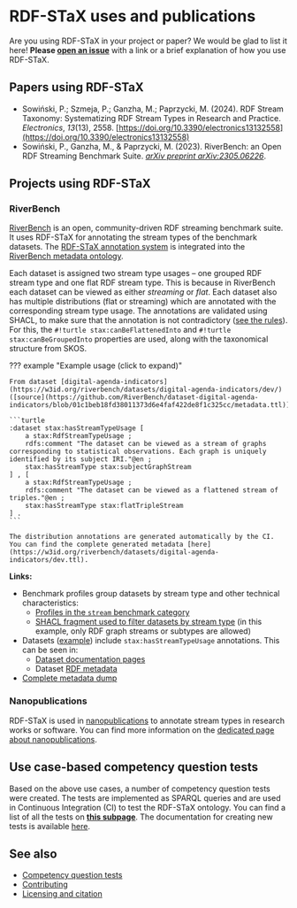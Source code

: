 # RDF-STaX uses and publications

Are you using RDF-STaX in your project or paper? We would be glad to list it here! **Please [open an issue](https://github.com/RDF-STaX/rdf-stax.github.io/issues/new)** with a link or a brief explanation of how you use RDF-STaX.

## Papers using RDF-STaX

- Sowiński, P.; Szmeja, P.; Ganzha, M.; Paprzycki, M. (2024). RDF Stream Taxonomy: Systematizing RDF Stream Types in Research and Practice. _Electronics_, _13_(13), 2558. [https://doi.org/10.3390/electronics13132558](https://doi.org/10.3390/electronics13132558)
- Sowiński, P., Ganzha, M., & Paprzycki, M. (2023). RiverBench: an Open RDF Streaming Benchmark Suite. _[arXiv preprint arXiv:2305.06226](https://arxiv.org/abs/2305.06226)_.

## Projects using RDF-STaX

### RiverBench

[RiverBench](https://w3id.org/riverbench/) is an open, community-driven RDF streaming benchmark suite. It uses RDF-STaX for annotating the stream types of the benchmark datasets. The [RDF-STaX annotation system](../use-it.md) is integrated into the [RiverBench metadata ontology](https://w3id.org/riverbench/schema/metadata).

Each dataset is assigned two stream type usages – one grouped RDF stream type and one flat RDF stream type. This is because in RiverBench each dataset can be viewed as either *streaming* or *flat*. Each dataset also has multiple distributions (flat or streaming) which are annotated with the corresponding stream type usage. The annotations are validated using SHACL, to make sure that the annotation is not contradictory ([see the rules](https://github.com/RiverBench/schema/blob/3d03cb01764d3c36cefb6f982e5e8bad55aa41d7/src/shacl/dataset.ttl#L175)). For this, the `#!turtle stax:canBeFlattenedInto` and `#!turtle stax:canBeGroupedInto` properties are used, along with the taxonomical structure from SKOS.

??? example "Example usage (click to expand)"

    From dataset [digital-agenda-indicators](https://w3id.org/riverbench/datasets/digital-agenda-indicators/dev/) ([source](https://github.com/RiverBench/dataset-digital-agenda-indicators/blob/01c1beb18fd38011373d6e4faf422de8f1c325cc/metadata.ttl)):

    ```turtle
    :dataset stax:hasStreamTypeUsage [
        a stax:RdfStreamTypeUsage ;
        rdfs:comment "The dataset can be viewed as a stream of graphs corresponding to statistical observations. Each graph is uniquely identified by its subject IRI."@en ;
        stax:hasStreamType stax:subjectGraphStream
    ] , [
        a stax:RdfStreamTypeUsage ;
        rdfs:comment "The dataset can be viewed as a flattened stream of triples."@en ;
        stax:hasStreamType stax:flatTripleStream
    ] .
    ```

    The distribution annotations are generated automatically by the CI. You can find the complete generated metadata [here](https://w3id.org/riverbench/datasets/digital-agenda-indicators/dev.ttl).

**Links:**

- Benchmark profiles group datasets by stream type and other technical characteristics:
    - [Profiles in the `stream` benchmark category](https://w3id.org/riverbench/v/dev/categories/stream#benchmark-profiles)
    - [SHACL fragment used to filter datasets by stream type](https://github.com/RiverBench/schema/blob/3d03cb01764d3c36cefb6f982e5e8bad55aa41d7/src/lib/profiles/propGraphStream.ttl) (in this example, only RDF graph streams or subtypes are allowed)
- Datasets ([example](https://w3id.org/riverbench/datasets/assist-iot-weather-graphs/dev/#technical-metadata)) include `stax:hasStreamTypeUsage` annotations. This can be seen in:
    - [Dataset documentation pages](https://w3id.org/riverbench/datasets/)
    - Dataset [RDF metadata](https://w3id.org/riverbench/datasets/assist-iot-weather-graphs/dev.ttl)
- [Complete metadata dump](https://w3id.org/riverbench/dumps/dev.ttl.gz)


### Nanopublications

RDF-STaX is used in [nanopublications](../nanopubs.md) to annotate stream types in research works or software. You can find more information on the [dedicated page about nanopublications](../nanopubs.md).

## Use case-based competency question tests

Based on the above use cases, a number of competency question tests were created. The tests are implemented as SPARQL queries and are used in Continuous Integration (CI) to test the RDF-STaX ontology. You can find a list of all the tests on **[this subpage](cq.md)**. The documentation for creating new tests is available [here](../contributing.md#competency-question-tests).

## See also

- [Competency question tests](cq.md)
- [Contributing](../contributing.md)
- [Licensing and citation](../licensing.md)
